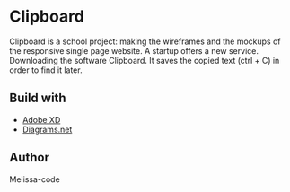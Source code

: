 # Clipboard

Clipboard is a school project: making the wireframes and the mockups of the responsive single page website. A startup offers a new service. Downloading the software Clipboard. It saves the copied text (ctrl + C) in order to find it later. 


## Build with 

* [Adobe XD](https://www.adobe.com/)
* [Diagrams.net](https://app.diagrams.net/)


## Author 

Melissa-code

